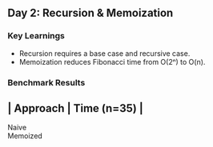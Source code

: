## Day 2: Recursion & Memoization  

### Key Learnings  
- Recursion requires a base case and recursive case.  
- Memoization reduces Fibonacci time from O(2ⁿ) to O(n).  

### Benchmark Results  
| Approach      | Time (n=35) |  
--------------------------------  
 Naive                    
 Memoized                
